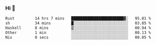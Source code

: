 ### Hi 👋

<!--START_SECTION:waka-->

```txt
Rust         14 hrs 7 mins   ███████████████████████▓░   95.01 %
sh           34 mins         █░░░░░░░░░░░░░░░░░░░░░░░░   03.85 %
Haskell      8 mins          ▒░░░░░░░░░░░░░░░░░░░░░░░░   00.94 %
Other        1 min           ░░░░░░░░░░░░░░░░░░░░░░░░░   00.13 %
Nix          0 secs          ░░░░░░░░░░░░░░░░░░░░░░░░░   00.05 %
```

<!--END_SECTION:waka-->
